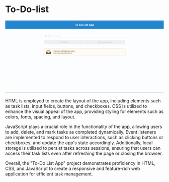 # To-Do-list

![](https://github.com/Bhargav0118/To-Do-list/blob/main/image.png?raw=true)

HTML is employed to create the layout of the app, including elements such as task lists, input fields, buttons, and checkboxes. CSS is utilized to enhance the visual appeal of the app, providing styling for elements such as colors, fonts, spacing, and layout.

JavaScript plays a crucial role in the functionality of the app, allowing users to add, delete, and mark tasks as completed dynamically. Event listeners are implemented to respond to user interactions, such as clicking buttons or checkboxes, and update the app's state accordingly. Additionally, local storage is utilized to persist tasks across sessions, ensuring that users can access their task lists even after refreshing the page or closing the browser.

Overall, the "To-Do List App" project demonstrates proficiency in HTML, CSS, and JavaScript to create a responsive and feature-rich web application for efficient task management.
